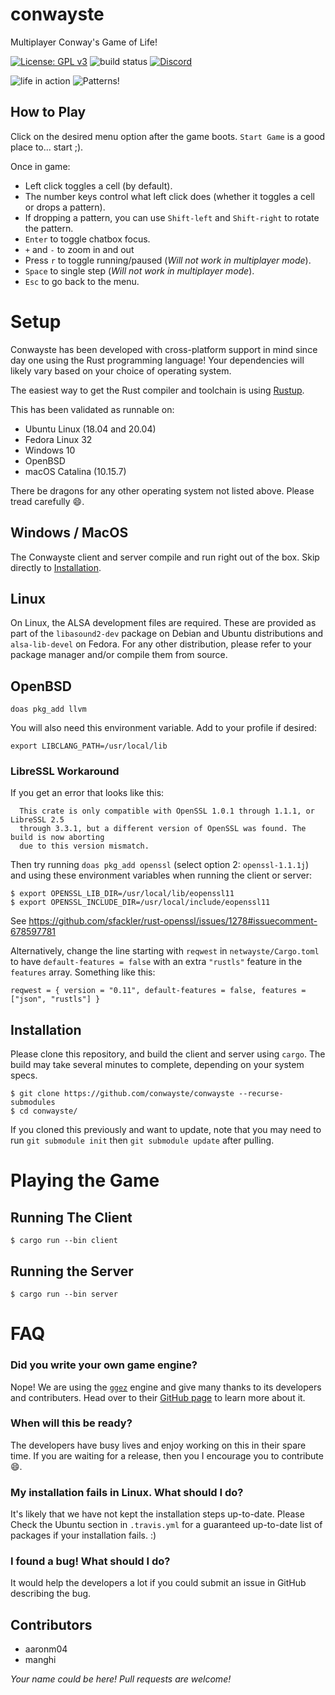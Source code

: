 # conwayste

Multiplayer Conway's Game of Life!

[![License: GPL v3](https://img.shields.io/badge/License-GPLv3-blue.svg)](https://www.gnu.org/licenses/gpl-3.0) ![build status](https://api.travis-ci.com/conwayste/conwayste.svg?branch=master) [![Discord](https://img.shields.io/discord/463752820026376202.svg?label=&logo=discord&logoColor=ffffff&color=7389D8&labelColor=6A7EC2)](https://discord.gg/mjSsUMw)

![life in action](https://s7.gifyu.com/images/BlaringTidyDutchsmoushond-mobile.gif)
![Patterns!](https://s8.gifyu.com/images/conwayste.gif)

## How to Play

Click on the desired menu option after the game boots. `Start Game` is a good place to... start ;).

Once in game:

* Left click toggles a cell (by default).
* The number keys control what left click does (whether it toggles a cell or drops a pattern).
* If dropping a pattern, you can use `Shift-left` and `Shift-right` to rotate the pattern.
* `Enter` to toggle chatbox focus.
* `+` and `-` to zoom in and out
* Press `r` to toggle running/paused (*Will not work in multiplayer mode*).
* `Space` to single step (*Will not work in multiplayer mode*).
* `Esc` to go back to the menu.

# Setup
Conwayste has been developed with cross-platform support in mind since day one using the Rust programming language! Your dependencies will likely vary based on your choice of operating system.

The easiest way to get the Rust compiler and toolchain is using [Rustup](https://rustup.rs/).

This has been validated as runnable on:
  * Ubuntu Linux (18.04 and 20.04)
  * Fedora Linux 32
  * Windows 10
  * OpenBSD
  * macOS Catalina (10.15.7)

There be dragons for any other operating system not listed above. Please tread carefully :smile:.

## Windows / MacOS

The Conwayste client and server compile and run right out of the box. Skip directly to [Installation](#installation).

## Linux

On Linux, the ALSA development files are required. These are provided as part of the `libasound2-dev` package on Debian and Ubuntu distributions and `alsa-lib-devel` on Fedora. For any other distribution, please refer to your package manager and/or compile them from source.

## OpenBSD

```
doas pkg_add llvm
```

You will also need this environment variable. Add to your profile if desired:
```
export LIBCLANG_PATH=/usr/local/lib
```

### LibreSSL Workaround

If you get an error that looks like this:

```
  This crate is only compatible with OpenSSL 1.0.1 through 1.1.1, or LibreSSL 2.5
  through 3.3.1, but a different version of OpenSSL was found. The build is now aborting
  due to this version mismatch.
```

Then try running `doas pkg_add openssl` (select option 2: `openssl-1.1.1j`) and using these environment variables when running the client or server:

```
$ export OPENSSL_LIB_DIR=/usr/local/lib/eopenssl11
$ export OPENSSL_INCLUDE_DIR=/usr/local/include/eopenssl11
```

See https://github.com/sfackler/rust-openssl/issues/1278#issuecomment-678597781

Alternatively, change the line starting with `reqwest` in `netwayste/Cargo.toml` to have `default-features = false` with an extra `"rustls"` feature in the `features` array. Something like this:

```
reqwest = { version = "0.11", default-features = false, features = ["json", "rustls"] }
```

## Installation

Please clone this repository, and build the client and server using `cargo`. The build may take several minutes to complete, depending on your system specs.

```
$ git clone https://github.com/conwayste/conwayste --recurse-submodules
$ cd conwayste/
```

If you cloned this previously and want to update, note that you may need to run `git submodule init` then `git submodule update` after pulling.

# Playing the Game

## Running The Client
```
$ cargo run --bin client
```

## Running the Server
```
$ cargo run --bin server
```

# FAQ

### Did you write your own game engine?

Nope! We are using the [`ggez`](https://github.com/ggez/ggez) engine and give many thanks to its developers and contributers. Head over to their [GitHub page](https://github.com/ggez/ggez) to learn more about it.

### When will this be ready?

The developers have busy lives and enjoy working on this in their spare time. If you are waiting for a release, then you I encourage you to contribute :smile:.

### My installation fails in Linux. What should I do?

It's likely that we have not kept the installation steps up-to-date. Please Check the Ubuntu section in `.travis.yml` for a guaranteed up-to-date list of packages if your installation fails. :)

### I found a bug! What should I do?

It would help the developers a lot if you could submit an issue in GitHub describing the bug.

## Contributors

* aaronm04
* manghi

_Your name could be here! Pull requests are welcome!_
